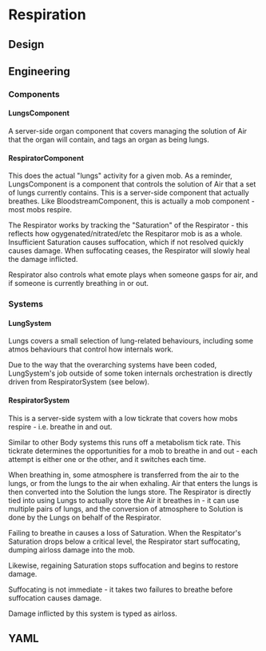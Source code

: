 # Respiration

## Design

## Engineering

### Components

#### LungsComponent

A server-side organ component that covers managing the solution of Air that the organ will contain, and tags an organ as being lungs.

#### RespiratorComponent

This does the actual "lungs" activity for a given mob. As a reminder, LungsComponent is a component that controls the solution of Air that a set of lungs currently contains. This is a server-side component that actually breathes. Like BloodstreamComponent, this is actually a mob component - most mobs respire.

The Respirator works by tracking the "Saturation" of the Respirator - this reflects how ogygenated/nitrated/etc the Respitaror mob is as a whole. Insufficient Saturation causes suffocation, which if not resolved quickly causes damage. When suffocating ceases, the Respirator will slowly heal the damage inflicted. 

Respirator also controls what emote plays when someone gasps for air, and if someone is currently breathing in or out.

### Systems

#### LungSystem 

Lungs covers a small selection of lung-related behaviours, including some atmos behaviours that control how internals work.

Due to the way that the overarching systems have been coded, LungSystem's job outside of some token internals orchestration is directly driven from RespiratorSystem (see below).

#### RespiratorSystem

This is a server-side system with a low tickrate that covers how mobs respire - i.e. breathe in and out.

Similar to other Body systems this runs off a metabolism tick rate. This tickrate determines the opportunities for a mob to breathe in and out - each attempt is either one or the other, and it switches each time.

When breathing in, some atmosphere is transferred from the air to the lungs, or from the lungs to the air when exhaling. Air that enters the lungs is then converted into the Solution the lungs store. The Respirator is directly tied into using Lungs to actually store the Air it breathes in - it can use multiple pairs of lungs, and the conversion of atmosphere to Solution is done by the Lungs on behalf of the Respirator.

Failing to breathe in causes a loss of Saturation. When the Respitator's Saturation drops below a critical level, the Respirator start suffocating, dumping airloss damage into the mob.

Likewise, regaining Saturation stops suffocation and begins to restore damage.

Suffocating is not immediate - it takes two failures to breathe before suffocation causes damage. 

Damage inflicted by this system is typed as airloss.

## YAML

